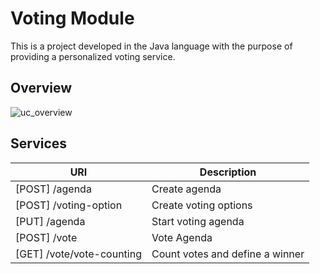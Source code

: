 # Voting Module

This is a project developed in the Java language with the purpose of providing a personalized voting service.

## Overview

![uc_overview](https://user-images.githubusercontent.com/1280690/207084599-94c26511-18ba-47cf-9941-993309c42eae.jpg)

## Services

| URI | Description |
| ------ | ------ |
| [POST]  /agenda | Create agenda |
| [POST]  /voting-option | Create voting options |
| [PUT]   /agenda | Start voting agenda |
| [POST]  /vote | Vote Agenda |
| [GET]   /vote/vote-counting | Count votes and define a winner |



